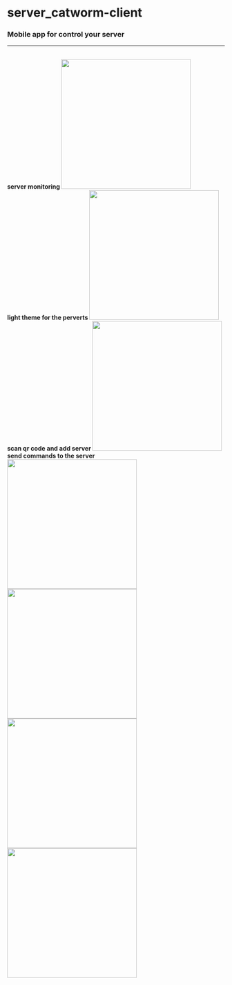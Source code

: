 # server_catworm-client

### Mobile app for control your server
<hr>
</br>
<b> server monitoring </b>
<img src="./screenshots/scr1.png" width="300px">
</br>
<b> light theme for the perverts </b>
<img src="./screenshots/scr2.png" width="300px">
<b> scan qr code and add server </b>
<img src="./screenshots/scr7.jpg" width="300px">
<b> send commands to the server </b>
<img src="./screenshots/scr3.jpg" width="300px">
<img src="./screenshots/scr4.jpg" width="300px">
<img src="./screenshots/scr5.jpg" width="300px">
<img src="./screenshots/scr6.jpg" width="300px">


